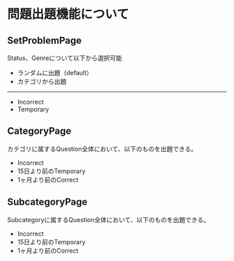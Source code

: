 # 問題出題機能について


## SetProblemPage

Status、Genreについて以下から選択可能
- ランダムに出題（default）
- カテゴリから出題

<hr>

- Incorrect
- Temporary

## CategoryPage

カテゴリに属するQuestion全体において、以下のものを出題できる。
- Incorrect
- 15日より前のTemporary
- 1ヶ月より前のCorrect

## SubcategoryPage

Subcategoryに属するQuestion全体において、以下のものを出題できる。
- Incorrect
- 15日より前のTemporary
- 1ヶ月より前のCorrect


